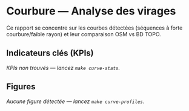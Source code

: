 # Courbure — Analyse des virages

Ce rapport se concentre sur les courbes détectées (séquences à forte courbure/faible rayon) et leur comparaison OSM vs BD TOPO.

## Indicateurs clés (KPIs)

_KPIs non trouvés — lancez `make curve-stats`._

## Figures

_Aucune figure détectée — lancez `make curve-profiles`._
